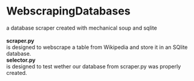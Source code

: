 # WebscrapingDatabases
a database scraper created with mechanical soup and sqlite
<br>
<br>
<b>scraper.py</b> 
<br>
is designed to webscrape a table from Wikipedia and store it in an SQlite database.
<br>
<b>selector.py</b> 
<br>
is designed to test wether our database from scraper.py was properly created.
<br>
